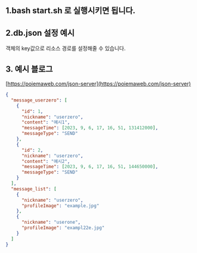 ## 1.bash start.sh 로 실행시키면 됩니다.

## 2.db.json 설정 예시

객체의 key값으로 리소스 경로를 설정해줄 수 있습니다.

## 3. 예시 블로그

[https://poiemaweb.com/json-server](https://poiemaweb.com/json-server)

```json
{
  "message_userzero": [
    {
      "id": 1,
      "nickname": "userzero",
      "content": "예시1",
      "messageTime": [2023, 9, 6, 17, 16, 51, 131412000],
      "messageType": "SEND"
    },
    {
      "id": 2,
      "nickname": "userzero",
      "content": "예시2",
      "messageTime": [2023, 9, 6, 17, 16, 51, 144650000],
      "messageType": "SEND"
    }
  ],
  "message_list": [
    {
      "nickname": "userzero",
      "profileImage": "example.jpg"
    },
    {
      "nickname": "userone",
      "profileImage": "exampl22e.jpg"
    }
  ]
}
```

